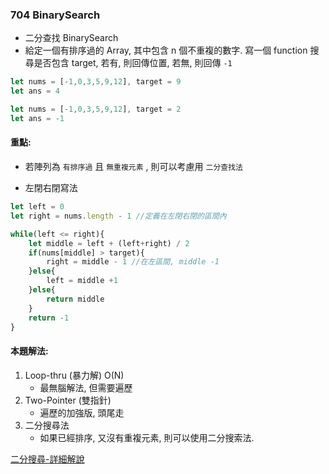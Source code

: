 ### 704 BinarySearch

-  二分查找 BinarySearch 
-  給定一個有排序過的 Array, 其中包含 n 個不重複的數字. 寫一個 function 搜尋是否包含 target, 若有, 則回傳位置, 若無, 則回傳 `-1`

```javascript
let nums = [-1,0,3,5,9,12], target = 9
let ans = 4
```

```javascript
let nums = [-1,0,3,5,9,12], target = 2
let ans = -1
```

#### 重點:
* 若陣列為 `有排序過` 且 `無重複元素` , 則可以考慮用 `二分查找法` 

* 左閉右閉寫法
```javascript
let left = 0
let right = nums.length - 1 //定義在左閉右閉的區間內

while(left <= right){
    let middle = left + (left+right) / 2
    if(nums[middle] > target){
        right = middle - 1 //在左區間, middle -1
    }else{
        left = middle +1
    }else{
        return middle
    }    
    return -1
}
```

#### 本題解法:
1. Loop-thru (暴力解) O(N)
    * 最無腦解法, 但需要遍歷
2. Two-Pointer (雙指針) 
    * 遍歷的加強版, 頭尾走
3. 二分搜尋法
    * 如果已經排序, 又沒有重複元素, 則可以使用二分搜索法.

[二分搜尋-詳細解說](https://github.com/youngyangyang04/leetcode-master/blob/master/problems/0704.%E4%BA%8C%E5%88%86%E6%9F%A5%E6%89%BE.md)





